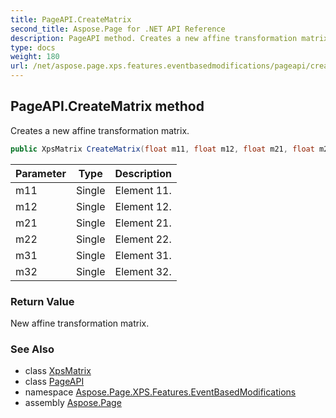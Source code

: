 ```yaml
---
title: PageAPI.CreateMatrix
second_title: Aspose.Page for .NET API Reference
description: PageAPI method. Creates a new affine transformation matrix
type: docs
weight: 180
url: /net/aspose.page.xps.features.eventbasedmodifications/pageapi/creatematrix/
---
```

## PageAPI.CreateMatrix method

Creates a new affine transformation matrix.

```csharp
public XpsMatrix CreateMatrix(float m11, float m12, float m21, float m22, float m31, float m32)
```

| Parameter | Type | Description |
| --- | --- | --- |
| m11 | Single | Element 11. |
| m12 | Single | Element 12. |
| m21 | Single | Element 21. |
| m22 | Single | Element 22. |
| m31 | Single | Element 31. |
| m32 | Single | Element 32. |

### Return Value

New affine transformation matrix.

### See Also

* class [XpsMatrix](../../../aspose.page.xps.xpsmodel/xpsmatrix/)
* class [PageAPI](../)
* namespace [Aspose.Page.XPS.Features.EventBasedModifications](../../pageapi/)
* assembly [Aspose.Page](../../../)


